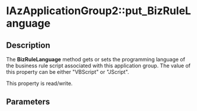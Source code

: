 # IAzApplicationGroup2::put_BizRuleLanguage

## Description

The  **BizRuleLanguage** method gets or sets the programming language of the business rule script associated with this application group. The value of this property can be either "VBScript" or "JScript".

This property is read/write.

## Parameters